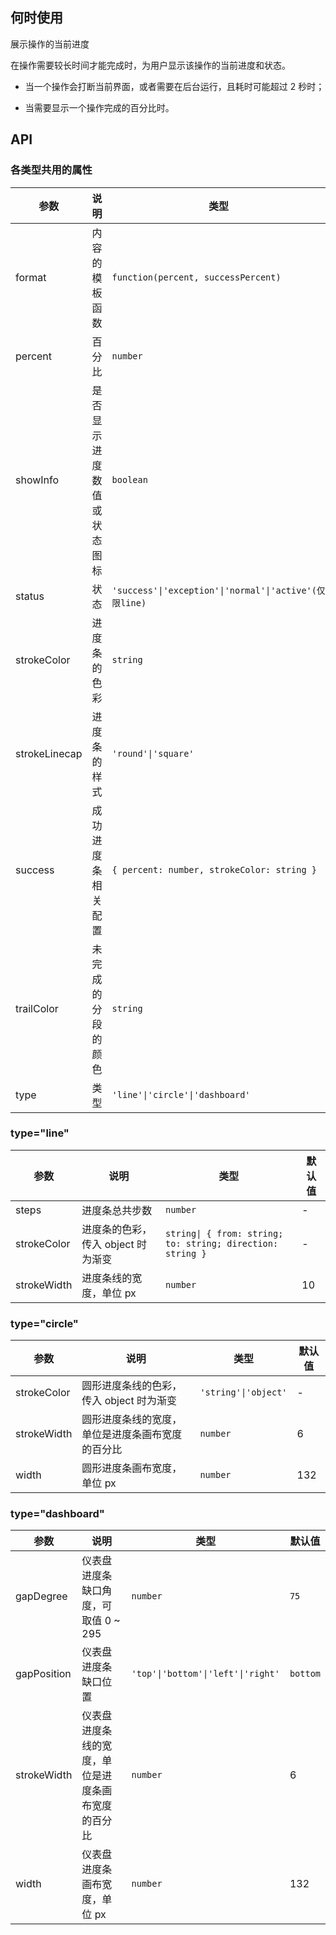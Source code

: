 ## 何时使用

展示操作的当前进度

在操作需要较长时间才能完成时，为用户显示该操作的当前进度和状态。

- 当一个操作会打断当前界面，或者需要在后台运行，且耗时可能超过 2 秒时；

- 当需要显示一个操作完成的百分比时。

## API

### 各类型共用的属性

| 参数 | 说明 | 类型 | 默认值 |
| --- | --- | --- | --- |
| format | 内容的模板函数 | `function(percent, successPercent)` | `(percent) => percent + %` |
| percent | 百分比 | `number` | `0` |
| showInfo | 是否显示进度数值或状态图标 | `boolean` | `true` |
| status | 状态 | `'success'\|'exception'\|'normal'\|'active'(仅限line)` | - |
| strokeColor | 进度条的色彩 | `string` | - |
| strokeLinecap | 进度条的样式 | `'round'\|'square'` | `round` |
| success | 成功进度条相关配置 | `{ percent: number, strokeColor: string }` | - |
| trailColor | 未完成的分段的颜色 | `string` | - |
| type | 类型 | `'line'\|'circle'\|'dashboard'` | `line` |

### type="line"

| 参数 | 说明 | 类型 | 默认值 |
| --- | --- | --- | --- |
| steps | 进度条总共步数 | `number` | - |
| strokeColor | 进度条的色彩，传入 object 时为渐变 | `string\| { from: string; to: string; direction: string }` | - |
| strokeWidth | 进度条线的宽度，单位 px | `number` | 10 |

### type="circle"

| 参数        | 说明                                             | 类型                 | 默认值 |
| ----------- | ------------------------------------------------ | -------------------- | ------ |
| strokeColor | 圆形进度条线的色彩，传入 object 时为渐变         | `'string'\|'object'` | -      |
| strokeWidth | 圆形进度条线的宽度，单位是进度条画布宽度的百分比 | `number`             | 6      |
| width       | 圆形进度条画布宽度，单位 px                      | `number`             | 132    |

### type="dashboard"

| 参数 | 说明 | 类型 | 默认值 |
| --- | --- | --- | --- |
| gapDegree | 仪表盘进度条缺口角度，可取值 0 ~ 295 | `number` | `75` |
| gapPosition | 仪表盘进度条缺口位置 | `'top'\|'bottom'\|'left'\|'right'` | `bottom` |
| strokeWidth | 仪表盘进度条线的宽度，单位是进度条画布宽度的百分比 | `number` | 6 |
| width | 仪表盘进度条画布宽度，单位 px | `number` | 132 |
